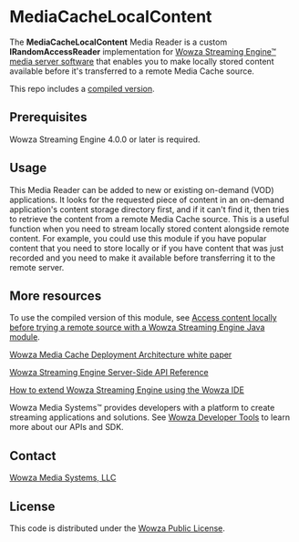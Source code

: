 # MediaCacheLocalContent
The **MediaCacheLocalContent** Media Reader is a custom **IRandomAccessReader** implementation for [Wowza Streaming Engine™ media server software](https://www.wowza.com/products/streaming-engine) that enables you to make locally stored content available before it's transferred to a remote Media Cache source.

This repo includes a [compiled version](/lib/wse-plugin-mediacachelocalcontent.jar).

## Prerequisites
Wowza Streaming Engine 4.0.0 or later is required.

## Usage
This Media Reader can be added to new or existing on-demand (VOD) applications. It looks for the requested piece of content in an on-demand application's content storage directory first, and if it can't find it, then tries to retrieve the content from a remote Media Cache source. This is a useful function when you need to stream locally stored content alongside remote content. For example, you could use this module if you have popular content that you need to store locally or if you have content that was just recorded and you need to make it available before transferring it to the remote server.

## More resources
To use the compiled version of this module, see [Access content locally before trying a remote source with a Wowza Streaming Engine Java module](https://www.wowza.com/docs/media-cache-implementation-that-will-first-try-to-access-content-locally-before-getting-it-from-a-remote-source-mediacachelocalcontent).

[Wowza Media Cache Deployment Architecture white paper](https://www.wowza.com/uploads/images/Wowza-Media-Cache-Deployment-Architecture__White_Paper_2014.pdf)

[Wowza Streaming Engine Server-Side API Reference](https://www.wowza.com/resources/serverapi/)

[How to extend Wowza Streaming Engine using the Wowza IDE](https://www.wowza.com/docs/how-to-extend-wowza-streaming-engine-using-the-wowza-ide)

Wowza Media Systems™ provides developers with a platform to create streaming applications and solutions. See [Wowza Developer Tools](https://www.wowza.com/developers) to learn more about our APIs and SDK.
## Contact
[Wowza Media Systems, LLC](https://www.wowza.com/contact)

## License
This code is distributed under the [Wowza Public License](https://github.com/WowzaMediaSystems/wse-plugin-mediacachelocalcontent/blob/master/LICENSE.txt).
